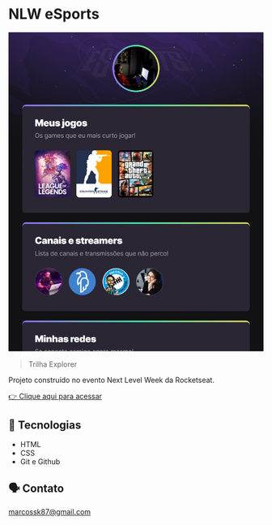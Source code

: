# NLW eSports

![preview](./.github/preview.png)

> Trilha Explorer

Projeto construído no evento Next Level Week da Rocketseat.

[👉 Clique aqui para acessar](https://marcosskreutz.github.io/eSports-EXPLORE/)

## 🤖 Tecnologias

- HTML
- CSS
- Git e Github

## 🗣 Contato

marcossk87@gmail.com

